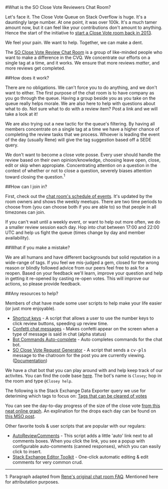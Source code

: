 #What is the SO Close Vote Reviewers Chat Room?

Let's face it. The Close Vote Queue on Stack Overflow is huge. It's a dauntingly large number. At one point, it was over 100k. It's a much tamer amount now, but it can feel like your contributions don't amount to anything. Hence the start of the initiative to [start a Close Vote room back in 2013](http://meta.stackoverflow.com/a/251956).

We feel your pain. We want to help. Together, we can make a dent.

The [SO Close Vote Review Chat Room](http://chat.stackoverflow.com/rooms/41570/so-close-vote-reviewers) is a group of like-minded people who want to make a difference in the CVQ. We concentrate our efforts on a single tag at a time, and it works. We ensure that more reviews _matter_, and more reviews get completed.

##How does it work? 

There are no obligations. We can't force you to do anything, and we don't want to either. The first purpose of the chat room is to have company as you go through the queue. Having a group beside you as you take on the queue really helps morale. We are also here to help with questions about what to do. Not sure what to do with a review item? Post a link and we will take a look at it!

We are also trying out a new tactic for the queue's filtering. By having all members concentrate on a single tag at a time we have a higher chance of completing the review tasks that we process. Whoever is leading the event of the day (usually Rene) will give the tag suggestion based off a SEDE query.

We don't want to become a close vote posse. Every user should handle the review based on their own opinion/knowledge, choosing leave open, close, edit or skip when appropiate. Concentrating attention on a question in the context of whether or not to close a question, severely biases attention toward closing the question.<sup>1</sup>

##How can I join in?

First, check out the [chat room's schedule of events](http://chat.stackoverflow.com/rooms/info/41570/so-close-vote-reviewers). It's updated by the room owners and shows the weekly meetups. There are two time periods to choose from (you can choose both if you are able to) so that people in all timezones can join.

If you can't wait until a weekly event, or want to help out more often, we do a smaller review session each day. Hop into chat between 17:00 and 22:00 UTC and help us fight the queue (times change by day and member availability).

##What if you make a mistake?

We are all humans and have different backgrounds but solid reputation in a wide-range of tags. If you feel we mis-judged a gem, closed for the wrong reason or blindly followed advice from our peers feel free to ask for a reopen. Based on your feedback we'll learn, improve your question and help in getting it re-opened by casting re-open votes. This will improve our actions, so please provide feedback.

##Any resources to help?

Members of chat have made some user scripts to help make your life easier (or just more enjoyable).

* [Shortcut keys](https://rawgit.com/SO-Close-Vote-Reviewers/UserScripts/master/CloseVoteShortcuts.user.js) - A script that allows a user to use the number keys to click review buttons, speeding up review time.
* [Confetti chat messages](https://rawgit.com/SO-Close-Vote-Reviewers/UserScripts/master/ChatRoomConfetti.user.js) - Makes confetti appear on the screen when a type of message is said in chat (alpha status)
* [Bot Commands Auto-complete](https://rawgit.com/SO-Close-Vote-Reviewers/UserScripts/master/BotCommands.user.js) - Auto completes commands for the chat bot.
* [SO Close Vote Request Generator](https://rawgit.com/SO-Close-Vote-Reviewers/UserScripts/master/SECloseVoteRequestGenerator.user.js) - A script that sends a <kbd>cv-pls</kbd> message to the chatroom for the post you are currently viewing. ([Documentation](https://github.com/SO-Close-Vote-Reviewers/UserScripts#so-close-vote-request-generator))

We have a chat bot that you can play around with and help keep track of our activites. You can find the code base [here](https://github.com/SO-Close-Vote-Reviewers/SOCVR-Chatbot). The bot's name is `Closey`; hop in the room and type `@Closey help`.

The following is the Stack Exchange Data Exporter query we use for deteriming which tags to focus on: [Tags that can be cleared of votes](http://data.stackexchange.com/stackoverflow/query/236526/tags-that-can-be-cleared-of-votes)

You can see the day-to-day progress of the size of the close vote [from this neat online graph](http://hichris.erwaysoftware.com/closegraph.php). An explination for the drops each day can be found on [this MSO post](http://meta.stackoverflow.com/questions/252584/enough-fuzzying-lets-let-everything-into-the-close-queue-and-age-out-questions).

Other favorite tools & user scripts that are popular with our regulars:

* [AutoReviewComments](http://stackapps.com/questions/2116/autoreviewcomments-pro-forma-comments-for-se) - This script adds a little 'auto' link next to all comments boxes. When you click the link, you see a popup with configurable auto-comments (canned responses), which you can easily click to insert.
* [Stack Exchange Editor Toolkit](http://stackapps.com/questions/4899/stack-exchange-editor-toolkit) - One-click automatic editing & edit comments for very common crud.

----

1: Paragraph adapted from [Rene's original chat room FAQ](http://meta.stackoverflow.com/revisions/251956/9). Mentioned here for attributation purposes.
